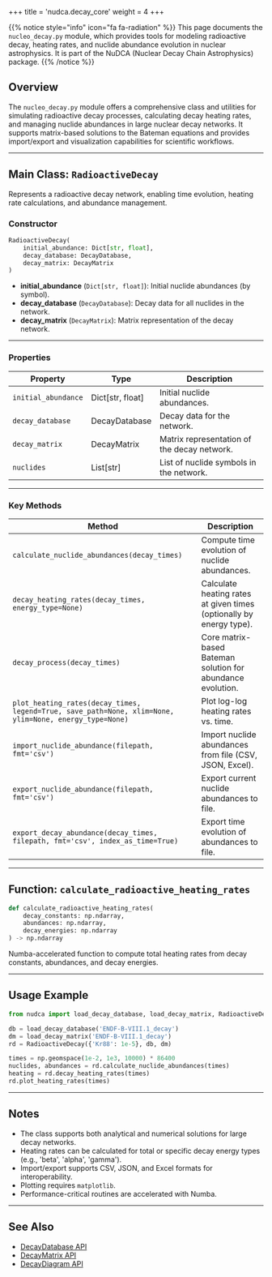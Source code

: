 +++
title = 'nudca.decay_core'
weight = 4
+++


{{% notice style="info" icon="fa fa-radiation" %}}
This page documents the `nucleo_decay.py` module, which provides tools for modeling radioactive decay, heating rates, and nuclide abundance evolution in nuclear astrophysics. It is part of the NuDCA (Nuclear Decay Chain Astrophysics) package.
{{% /notice %}}

## Overview

The `nucleo_decay.py` module offers a comprehensive class and utilities for simulating radioactive decay processes, calculating decay heating rates, and managing nuclide abundances in large nuclear decay networks. It supports matrix-based solutions to the Bateman equations and provides import/export and visualization capabilities for scientific workflows.

---

## Main Class: `RadioactiveDecay`

Represents a radioactive decay network, enabling time evolution, heating rate calculations, and abundance management.

### Constructor
```python
RadioactiveDecay(
    initial_abundance: Dict[str, float],
    decay_database: DecayDatabase,
    decay_matrix: DecayMatrix
)
```
- **initial_abundance** (`Dict[str, float]`): Initial nuclide abundances (by symbol).
- **decay_database** (`DecayDatabase`): Decay data for all nuclides in the network.
- **decay_matrix** (`DecayMatrix`): Matrix representation of the decay network.

---

### Properties

| Property            | Type                      | Description                                      |
|---------------------|---------------------------|--------------------------------------------------|
| `initial_abundance` | Dict[str, float]          | Initial nuclide abundances.                      |
| `decay_database`    | DecayDatabase             | Decay data for the network.                      |
| `decay_matrix`      | DecayMatrix               | Matrix representation of the decay network.      |
| `nuclides`          | List[str]                 | List of nuclide symbols in the network.          |

---

### Key Methods

| Method | Description |
|--------|-------------|
| `calculate_nuclide_abundances(decay_times)` | Compute time evolution of nuclide abundances. |
| `decay_heating_rates(decay_times, energy_type=None)` | Calculate heating rates at given times (optionally by energy type). |
| `decay_process(decay_times)` | Core matrix-based Bateman solution for abundance evolution. |
| `plot_heating_rates(decay_times, legend=True, save_path=None, xlim=None, ylim=None, energy_type=None)` | Plot log-log heating rates vs. time. |
| `import_nuclide_abundance(filepath, fmt='csv')` | Import nuclide abundances from file (CSV, JSON, Excel). |
| `export_nuclide_abundance(filepath, fmt='csv')` | Export current nuclide abundances to file. |
| `export_decay_abundance(decay_times, filepath, fmt='csv', index_as_time=True)` | Export time evolution of abundances to file. |

---

## Function: `calculate_radioactive_heating_rates`

```python
def calculate_radioactive_heating_rates(
    decay_constants: np.ndarray,
    abundances: np.ndarray,
    decay_energies: np.ndarray
) -> np.ndarray
```
Numba-accelerated function to compute total heating rates from decay constants, abundances, and decay energies.

---

## Usage Example

```python
from nudca import load_decay_database, load_decay_matrix, RadioactiveDecay

db = load_decay_database('ENDF-B-VIII.1_decay')
dm = load_decay_matrix('ENDF-B-VIII.1_decay')
rd = RadioactiveDecay({'Kr88': 1e-5}, db, dm)

times = np.geomspace(1e-2, 1e3, 10000) * 86400
nuclides, abundances = rd.calculate_nuclide_abundances(times)
heating = rd.decay_heating_rates(times)
rd.plot_heating_rates(times)
```

---

## Notes
- The class supports both analytical and numerical solutions for large decay networks.
- Heating rates can be calculated for total or specific decay energy types (e.g., 'beta', 'alpha', 'gamma').
- Import/export supports CSV, JSON, and Excel formats for interoperability.
- Plotting requires `matplotlib`.
- Performance-critical routines are accelerated with Numba.

---

## See Also
- [DecayDatabase API](./DecayDatabase/)
- [DecayMatrix API](./DecayMatrix/)
- [DecayDiagram API](./DecayDiagram/)